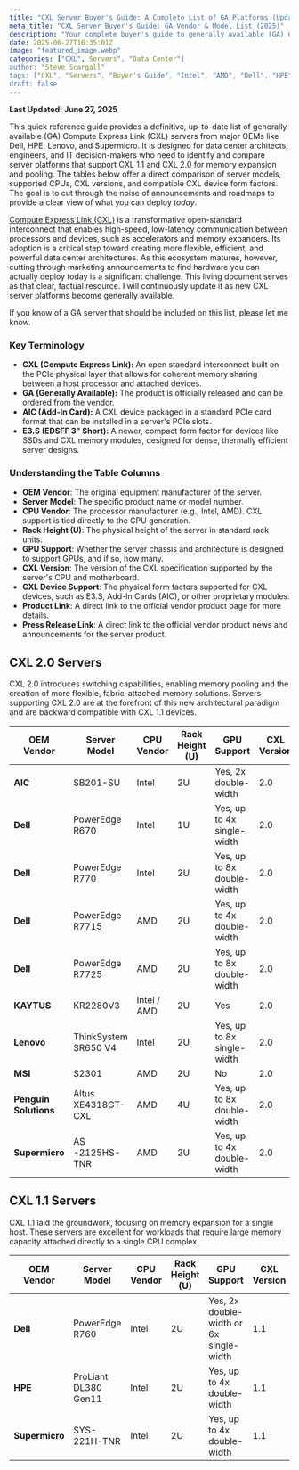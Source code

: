 ```yaml
---
title: "CXL Server Buyer's Guide: A Complete List of GA Platforms (Updated 2025)"
meta_title: "CXL Server Buyer's Guide: GA Vendor & Model List (2025)"
description: "Your complete buyer's guide to generally available (GA) CXL servers. Compare models, specs, and CXL features from top vendors like Dell, HPE, Lenovo, and Supermicro."
date: 2025-06-27T16:35:01Z
image: "featured_image.webp"
categories: ["CXL", Servers", "Data Center"]
author: "Steve Scargall"
tags: ["CXL", "Servers", "Buyer's Guide", "Intel", "AMD", "Dell", "HPE", "Lenovo", "Supermicro", "Data Center", "CXL 2.0", "CXL 1.1", "CXL 1.0", "CXL 3.0"]
draft: false
---
```


**Last Updated: June 27, 2025**

This quick reference guide provides a definitive, up-to-date list of generally available (GA) Compute Express Link (CXL) servers from major OEMs like Dell, HPE, Lenovo, and Supermicro. It is designed for data center architects, engineers, and IT decision-makers who need to identify and compare server platforms that support CXL 1.1 and CXL 2.0 for memory expansion and pooling. The tables below offer a direct comparison of server models, supported CPUs, CXL versions, and compatible CXL device form factors. The goal is to cut through the noise of announcements and roadmaps to provide a clear view of what you can deploy *today*.

[Compute Express Link (CXL)](https://computeexpresslink.org/) is a transformative open-standard interconnect that enables high-speed, low-latency communication between processors and devices, such as accelerators and memory expanders. Its adoption is a critical step toward creating more flexible, efficient, and powerful data center architectures. As this ecosystem matures, however, cutting through marketing announcements to find hardware you can actually deploy today is a significant challenge. This living document serves as that clear, factual resource. I will continuously update it as new CXL server platforms become generally available.

If you know of a GA server that should be included on this list, please let me know.

### Key Terminology

* **CXL (Compute Express Link):** An open standard interconnect built on the PCIe physical layer that allows for coherent memory sharing between a host processor and attached devices.
* **GA (Generally Available):** The product is officially released and can be ordered from the vendor.
* **AIC (Add-In Card):** A CXL device packaged in a standard PCIe card format that can be installed in a server's PCIe slots.
* **E3.S (EDSFF 3" Short):** A newer, compact form factor for devices like SSDs and CXL memory modules, designed for dense, thermally efficient server designs.


### Understanding the Table Columns

- **OEM Vendor**: The original equipment manufacturer of the server.
- **Server Model**: The specific product name or model number.
- **CPU Vendor**: The processor manufacturer (e.g., Intel, AMD). CXL support is tied directly to the CPU generation.
- **Rack Height (U)**: The physical height of the server in standard rack units.
- **GPU Support**: Whether the server chassis and architecture is designed to support GPUs, and if so, how many.
- **CXL Version**: The version of the CXL specification supported by the server's CPU and motherboard.
- **CXL Device Support**: The physical form factors supported for CXL devices, such as E3.S, Add-In Cards (AIC), or other proprietary modules.
- **Product Link**: A direct link to the official vendor product page for more details.
- **Press Release Link**: A direct link to the official vendor product news and announcements for the server product.

## CXL 2.0 Servers

CXL 2.0 introduces switching capabilities, enabling memory pooling and the creation of more flexible, fabric-attached memory solutions. Servers supporting CXL 2.0 are at the forefront of this new architectural paradigm and are backward compatible with CXL 1.1 devices.

| OEM Vendor     | Server Model         | CPU Vendor  | Rack Height (U) | GPU Support                | CXL Version | CXL Device Support | Product Link                                                 |
| -------------- | -------------------- | ----------- | --------------- | -------------------------- | ----------- | ------------------ | ------------------------------------------------------------ |
| **AIC**        | SB201-SU             | Intel       | 2U              | Yes, 2x double-width       | 2.0         | AIC, E3.S          | [Product](https://www.aicpa.com/news/aic-launches-cxl-enabled-storage-server-with-micron-and-intel)<br />[Press Release](https://www.aicipc.com/en/news/6172) |
| **Dell**       | PowerEdge R670       | Intel       | 1U              | Yes, up to 4x single-width | 2.0         | AIC, E3.S          | [Link](https://www.dell.com/en-us/shop/dell-poweredge-servers/poweredge-r670-rack-server/spd/poweredge-r670) |
| **Dell**       | PowerEdge R770       | Intel       | 2U              | Yes, up to 8x double-width | 2.0         | AIC, E3.S          | [Link](https://www.dell.com/en-us/shop/dell-poweredge-servers/poweredge-r770-rack-server/spd/poweredge-r770) |
| **Dell**       | PowerEdge R7715      | AMD         | 2U              | Yes, up to 4x double-width | 2.0         | AIC                | [Link](https://www.dell.com/en-us/shop/dell-poweredge-servers/poweredge-r7715-rack-server/spd/poweredge-r7715) |
| **Dell**       | PowerEdge R7725      | AMD         | 2U              | Yes, up to 8x double-width | 2.0         | AIC                | [Link](https://www.dell.com/en-us/shop/dell-poweredge-servers/poweredge-r7725-rack-server/spd/poweredge-r7725) |
| **KAYTUS**     | KR2280V3             | Intel / AMD | 2U              | Yes                        | 2.0         | E3.S, AIC          | [Link](https://www.kaytus.com/products/servers/rack-servers/kr2280v3) |
| **Lenovo**     | ThinkSystem SR650 V4 | Intel       | 2U              | Yes, up to 8x single-width | 2.0         | E3.S, AIC          | [Product](https://www.lenovo.com/us/en/p/servers-storage/servers/racks/thinksystem-sr650-v4/len102s0061)<br />[Press Release](https://lenovopress.lenovo.com/lp2127-thinksystem-sr650-v4-server) |
| **MSI**        | S2301                | AMD         | 2U              | No                         | 2.0         | E3.S               | [Link](https://www.msi.com/Enterprise-Server/S2301-CXL-Memory-Expansion-Server) |
| **Penguin Solutions**        | Altus XE4318GT-CXL                | AMD         | 4U              | Yes, up to 8x double-width | 2.0         | AIC               | [Link](https://www.penguinsolutions.com/en-us/products/cxl-memory-expansion-servers) |
| **Supermicro** | AS -2125HS-TNR       | AMD         | 2U              | Yes, up to 4x double-width | 2.0         | AIC                | [Link](https://www.supermicro.com/en/products/system/h13/2u/as-2125hs-tnr) |

## CXL 1.1 Servers

CXL 1.1 laid the groundwork, focusing on memory expansion for a single host. These servers are excellent for workloads that require large memory capacity attached directly to a single CPU complex.

| **OEM Vendor** | **Server Model**     | **CPU Vendor** | **Rack Height (U)** | **GPU Support**                         | **CXL Version** | **CXL Device Support** | **Product Link**                                             |
| -------------- | -------------------- | -------------- | ------------------- | --------------------------------------- | --------------- | ---------------------- | ------------------------------------------------------------ |
| **Dell**       | PowerEdge R760       | Intel          | 2U                  | Yes, 2x double-width or 6x single-width | 1.1             | AIC                    | [Link](https://www.dell.com/en-us/shop/dell-poweredge-servers/poweredge-r760-rack-server/spd/poweredge-r760) |
| **HPE**        | ProLiant DL380 Gen11 | Intel          | 2U                  | Yes, up to 4x double-width              | 1.1             | AIC                    | [Link](https://www.hpe.com/us/en/product-catalog/servers/proliant-servers/pip.hpe-proliant-dl380-gen11-server.1014942634.html) |
| **Supermicro** | SYS-221H-TNR         | Intel          | 2U                  | Yes, up to 4x double-width              | 1.1             | AIC                    | [Link](https://www.supermicro.com/en/products/system/hyper/2u/sys-221h-tnr) |

